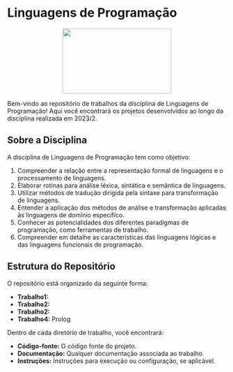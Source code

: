 # Linguagens de Programação
<div align="center">
 <img height=150 width=250 src="https://www.valuehost.com.br/blog/wp-content/uploads/2018/08/228783-linguagem-de-programacao-conheca-x-tendencias-no-mercado-770x429.jpg.webp">
</div>

Bem-vindo ao repositório de trabalhos da disciplina de Linguagens de Programação! Aqui você encontrará os projetos desenvolvidos ao longo da disciplina realizada em 2023/2.

## Sobre a Disciplina

A disciplina de Linguagens de Programação tem como objetivo:
1. Compreender a relação entre a representação formal de linguagens e o processamento de linguagens.
2. Elaborar rotinas para análise léxica, sintática e semântica de linguagens.
3. Utilizar métodos de tradução dirigida pela sintaxe para transformação de linguagens.
4. Entender a aplicação dos métodos de análise e transformação aplicadas às linguagens de domínio específico.
5. Conhecer as potencialidades dos diferentes paradigmas de programação, como ferramentas de trabalho.
6. Compreender em detalhe as características das linguagens lógicas e das linguagens funcionais de programação.

## Estrutura do Repositório

O repositório está organizado da seguinte forma:

- **Trabalho1:** 
- **Trabalho2:**
- **Trabalho2:** 
- **Trabalho4:** Prolog

Dentro de cada diretório de trabalho, você encontrará:

- **Código-fonte:** O código fonte do projeto.
- **Documentação:** Qualquer documentação associada ao trabalho.
- **Instruções:** Instruções para execução ou configuração, se aplicável.

